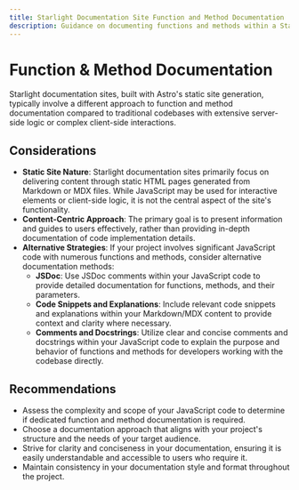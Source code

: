 ```yaml
---
title: Starlight Documentation Site Function and Method Documentation
description: Guidance on documenting functions and methods within a Starlight documentation site context, considering its static nature and content-centric approach.
---
```


# Function & Method Documentation

Starlight documentation sites, built with Astro's static site generation, typically involve a different approach to function and method documentation compared to traditional codebases with extensive server-side logic or complex client-side interactions.

## Considerations

* **Static Site Nature**: Starlight documentation sites primarily focus on delivering content through static HTML pages generated from Markdown or MDX files. While JavaScript may be used for interactive elements or client-side logic, it is not the central aspect of the site's functionality.
* **Content-Centric Approach**: The primary goal is to present information and guides to users effectively, rather than providing in-depth documentation of code implementation details.
* **Alternative Strategies**: If your project involves significant JavaScript code with numerous functions and methods, consider alternative documentation methods: 
    * **JSDoc**: Use JSDoc comments within your JavaScript code to provide detailed documentation for functions, methods, and their parameters. 
    * **Code Snippets and Explanations**: Include relevant code snippets and explanations within your Markdown/MDX content to provide context and clarity where necessary. 
    * **Comments and Docstrings**: Utilize clear and concise comments and docstrings within your JavaScript code to explain the purpose and behavior of functions and methods for developers working with the codebase directly. 

## Recommendations

* Assess the complexity and scope of your JavaScript code to determine if dedicated function and method documentation is required.
* Choose a documentation approach that aligns with your project's structure and the needs of your target audience.
* Strive for clarity and conciseness in your documentation, ensuring it is easily understandable and accessible to users who require it. 
* Maintain consistency in your documentation style and format throughout the project. 
